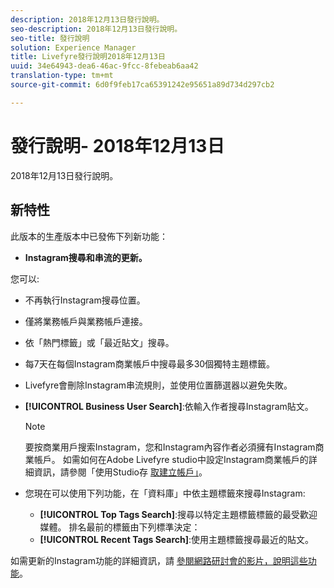 ```yaml
---
description: 2018年12月13日發行說明。
seo-description: 2018年12月13日發行說明。
seo-title: 發行說明
solution: Experience Manager
title: Livefyre發行說明2018年12月13日
uuid: 34e64943-dea6-46ac-9fcc-8febeab6aa42
translation-type: tm+mt
source-git-commit: 6d0f9feb17ca65391242e95651a89d734d297cb2

---
```



# 發行說明- 2018年12月13日

2018年12月13日發行說明。

## 新特性

此版本的生產版本中已發佈下列新功能：

* **Instagram搜尋和串流的更新。**

您可以:

* 不再執行Instagram搜尋位置。
* 僅將業務帳戶與業務帳戶連接。
* 依「熱門標籤」或「最近貼文」搜尋。
* 每7天在每個Instagram商業帳戶中搜尋最多30個獨特主題標籤。

* Livefyre會刪除Instagram串流規則，並使用位置篩選器以避免失敗。
* **[!UICONTROL Business User Search]**:依輸入作者搜尋Instagram貼文。

   >[!NOTE]
   >
   >要按商業用戶搜索Instagram，您和Instagram內容作者必須擁有Instagram商業帳戶。 如需如何在Adobe Livefyre studio中設定Instagram商業帳戶的詳細資訊，請參閱「使用Studio存 [取建立帳戶」](/help/using/c-users-creating-accounts-with-studio-access/t-configure-social-accout-instagram/c-about-instagram-accounts.md#c_about_instagram_accounts)。

* 您現在可以使用下列功能，在「資料庫」中依主題標籤來搜尋Instagram:

   * **[!UICONTROL Top Tags Search]**:搜尋以特定主題標籤標籤的最受歡迎媒體。 排名最前的標籤由下列標準決定： [](https://developers.facebook.com/docs/instagram-api/reference/hashtag/top-media)
   * **[!UICONTROL Recent Tags Search]**:使用主題標籤搜尋最近的貼文。

如需更新的Instagram功能的詳細資訊，請 [參閱網路研討會的影片，說明這些功能](https://youtu.be/wRkGc3obaOA)。
